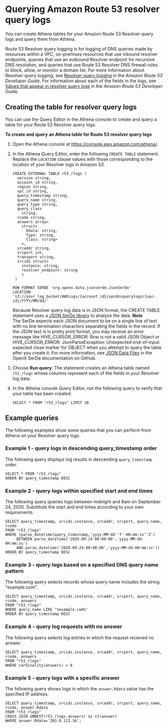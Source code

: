 # Querying Amazon Route 53 resolver query logs<a name="querying-r53-resolver-logs"></a>

You can create Athena tables for your Amazon Route 53 Resolver query logs and query them from Athena\.

Route 53 Resolver query logging is for logging of DNS queries made by resources within a VPC, on\-premises resources that use inbound resolver endpoints, queries that use an outbound Resolver endpoint for recursive DNS resolution, and queries that use Route 53 Resolver DNS firewall rules to block, allow, or monitor a domain list\. For more information about Resolver query logging, see [Resolver query logging](https://docs.aws.amazon.com/Route53/latest/DeveloperGuide/resolver-query-logs.html) in the *Amazon Route 53 Developer Guide*\. For information about each of the fields in the logs, see [Values that appear in resolver query logs](https://docs.aws.amazon.com/Route53/latest/DeveloperGuide/resolver-query-logs-format.html) in the *Amazon Route 53 Developer Guide*\.

## Creating the table for resolver query logs<a name="querying-r53-resolver-logs-creating-the-table"></a>

You can use the Query Editor in the Athena console to create and query a table for your Route 53 Resolver query logs\.

**To create and query an Athena table for Route 53 resolver query logs**

1. Open the Athena console at [https://console\.aws\.amazon\.com/athena/](https://console.aws.amazon.com/athena/home)\.

1. In the Athena Query Editor, enter the following `CREATE TABLE` statement\. Replace the `LOCATION` clause values with those corresponding to the location of your Resolver logs in Amazon S3\.

   ```
   CREATE EXTERNAL TABLE r53_rlogs (
     version string,
     account_id string,
     region string,
     vpc_id string,
     query_timestamp string,
     query_name string,
     query_type string,
     query_class
       string,
     rcode string,
     answers array<
       struct<
         Rdata: string,
         Type: string,
         Class: string>
       >,
     srcaddr string,
     srcport int,
     transport string,
     srcids struct<
       instance: string,
       resolver_endpoint: string
       >
    )
        
   ROW FORMAT SERDE 'org.openx.data.jsonserde.JsonSerDe'
   LOCATION 's3://your_log_bucket/AWSLogs/{account_id}/vpcdnsquerylogs/{vpc-id}/YYYY/MM/dd/'
   ```

   Because Resolver query log data is in JSON format, the CREATE TABLE statement uses a [JSON SerDe library](json-serde.md) to analyze the data\.
**Note**  
The SerDe expects each JSON document to be on a single line of text with no line termination characters separating the fields in the record\. If the JSON text is in pretty print format, you may receive an error message like HIVE\_CURSOR\_ERROR: Row is not a valid JSON Object or HIVE\_CURSOR\_ERROR: JsonParseException: Unexpected end\-of\-input: expected close marker for OBJECT when you attempt to query the table after you create it\. For more information, see [JSON Data Files](https://github.com/rcongiu/Hive-JSON-Serde#json-data-files) in the OpenX SerDe documentation on GitHub\. 

1. Choose **Run query**\. The statement creates an Athena table named `r53_rlogs` whose columns represent each of the fields in your Resolver log data\.

1. In the Athena console Query Editor, run the following query to verify that your table has been created\.

   ```
   SELECT * FROM "r53_rlogs" LIMIT 10
   ```

## Example queries<a name="querying-r53-resolver-logs-example-queries"></a>

The following examples show some queries that you can perform from Athena on your Resolver query logs\.

### Example 1 \- query logs in descending query\_timestamp order<a name="querying-r53-resolver-logs-example-1-query-logs-in-descending-query_timestamp-order"></a>

The following query displays log results in descending `query_timestamp` order\.

```
SELECT * FROM "r53_rlogs"
ORDER BY query_timestamp DESC
```

### Example 2 \- query logs within specified start and end times<a name="querying-r53-resolver-logs-example-2-query-logs-within-specified-start-and-end-times"></a>

The following query queries logs between midnight and 8am on September 24, 2020\. Substitute the start and end times according to your own requirements\.

```
SELECT query_timestamp, srcids.instance, srcaddr, srcport, query_name, rcode
FROM "r53_rlogs"
WHERE (parse_datetime(query_timestamp,'yyyy-MM-dd''T''HH:mm:ss''Z')
     BETWEEN parse_datetime('2020-09-24-00:00:00','yyyy-MM-dd-HH:mm:ss') 
     AND parse_datetime('2020-09-24-00:08:00','yyyy-MM-dd-HH:mm:ss'))
ORDER BY query_timestamp DESC
```

### Example 3 \- query logs based on a specified DNS query name pattern<a name="querying-r53-resolver-logs-example-3-query-logs-based-on-a-specified-dns-query-name-pattern"></a>

The following query selects records whose query name includes the string "example\.com"\.

```
SELECT query_timestamp, srcids.instance, srcaddr, srcport, query_name, rcode, answers
FROM "r53_rlogs"
WHERE query_name LIKE '%example.com%'
ORDER BY query_timestamp DESC
```

### Example 4 \- query log requests with no answer<a name="querying-r53-resolver-logs-example-4-query-log-requests-with-no-answer"></a>

The following query selects log entries in which the request received no answer\.

```
SELECT query_timestamp, srcids.instance, srcaddr, srcport, query_name, rcode, answers
FROM "r53_rlogs"
WHERE cardinality(answers) = 0
```

### Example 5 \- query logs with a specific answer<a name="querying-r53-resolver-logs-example-5-query-logs-with-a-specific-answer"></a>

The following query shows logs in which the `answer.Rdata` value has the specified IP address\.

```
SELECT query_timestamp, srcids.instance, srcaddr, srcport, query_name, rcode, answer.Rdata
FROM "r53_rlogs"
CROSS JOIN UNNEST(r53_rlogs.answers) as st(answer)
WHERE answer.Rdata='203.0.113.16';
```